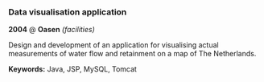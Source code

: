 ### Data visualisation application

**2004** @ **Oasen** _(facilities)_

Design and development of an application for visualising actual measurements of
water flow and retainment on a map of The Netherlands.

**Keywords:** Java, JSP, MySQL, Tomcat
